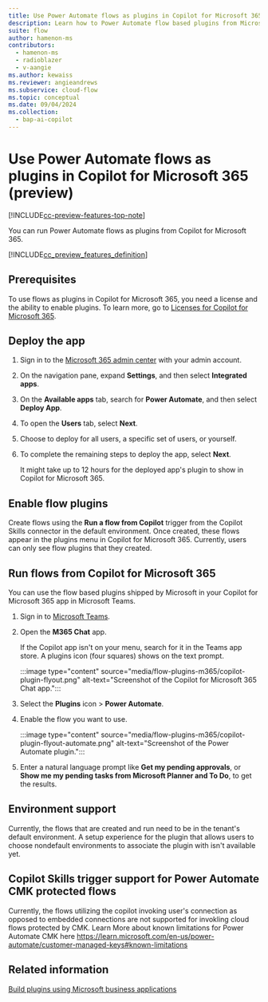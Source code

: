 ```yaml
---
title: Use Power Automate flows as plugins in Copilot for Microsoft 365 (preview)
description: Learn how to Power Automate flow based plugins from Microsoft Copilot.
suite: flow
author: hamenon-ms
contributors:
  - hamenon-ms
  - radioblazer
  - v-aangie
ms.author: kewaiss
ms.reviewer: angieandrews
ms.subservice: cloud-flow
ms.topic: conceptual
ms.date: 09/04/2024
ms.collection: 
  - bap-ai-copilot
---
```


# Use Power Automate flows as plugins in Copilot for Microsoft 365 (preview)

[!INCLUDE[cc-preview-features-top-note](./includes/cc-preview-features-top-note.md)]

You can run Power Automate flows as plugins from Copilot for Microsoft 365.

[!INCLUDE[cc_preview_features_definition](includes/cc-preview-features-definition.md)]

## Prerequisites

To use flows as plugins in Copilot for Microsoft 365, you need a license and the ability to enable plugins. To learn more, go to [Licenses for Copilot for Microsoft 365](/microsoft-365-copilot/extensibility/overview-business-applications#get-copilot-for-microsoft-365-licenses-and-enable-plugins).

## Deploy the app

1. Sign in to the [Microsoft 365 admin center](https://admin.microsoft.com/adminportal/home?#/homepage) with your admin account.
1. On the navigation pane, expand **Settings**, and then select **Integrated apps**.
1. On the **Available apps** tab, search for **Power Automate**, and then select **Deploy App**.
1. To open the **Users** tab, select **Next**.
1. Choose to deploy for all users, a specific set of users, or yourself.
1. To complete the remaining steps to deploy the app, select **Next**.

    It might take up to 12 hours for the deployed app's plugin to show in Copilot for Microsoft 365.

## Enable flow plugins

Create flows using the **Run a flow from Copilot** trigger from the Copilot Skills connector in the default environment. Once created, these flows appear in the plugins menu in Copilot for Microsoft 365. Currently, users can only see flow plugins that they created.

## Run flows from Copilot for Microsoft 365

You can use the flow based plugins shipped by Microsoft in your Copilot for Microsoft 365 app in Microsoft Teams.

1. Sign in to [Microsoft Teams](https://teams.microsoft.com).
1. Open the **M365 Chat** app.

    If the Copilot app isn't on your menu, search for it in the Teams app store. A plugins icon (four squares) shows on the text prompt.

    :::image type="content" source="media/flow-plugins-m365/copilot-plugin-flyout.png" alt-text="Screenshot of the Copilot for Microsoft 365 Chat app.":::

1. Select the **Plugins** icon > **Power Automate**.
1. Enable the flow you want to use.

    :::image type="content" source="media/flow-plugins-m365/copilot-plugin-flyout-automate.png" alt-text="Screenshot of the Power Automate plugin.":::

1. Enter a natural language prompt like **Get my pending approvals**, or **Show me my pending tasks from Microsoft Planner and To Do**, to get the results.

## Environment support

Currently, the flows that are created and run need to be in the tenant's default environment. A setup experience for the plugin that allows users to choose nondefault environments to associate the plugin with isn't available yet.

## Copilot Skills trigger support for Power Automate CMK protected flows 

Currently, the flows utilizing the copilot invoking user's connection as opposed to embedded connections are not supported for invokling cloud flows protected by CMK. Learn More about known limitations for Power Automate CMK here https://learn.microsoft.com/en-us/power-automate/customer-managed-keys#known-limitations

## Related information

[Build plugins using Microsoft business applications](/microsoft-365-copilot/extensibility/overview-business-applications)
